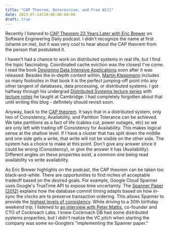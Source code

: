 ```yaml
---
title: "CAP Theorem, Determinism, and Free Will"
date: 2023-07-24T20:00:00-04:00
draft: true
---
```


Recently I listened to [CAP Theorem 23 Years Later with Eric Brewer](https://softwareengineeringdaily.com/2023/05/12/cap-theorem-23-years-later/) on Software Engineering Daily podcast. I didn't recognize the name at first (shame on me), but it was very cool to hear about the CAP theorem from the person that postulated it.

I haven't had a chance to work on distributed systems in real life, but I find the topic fascinating. Coordinated cache eviction was the closest I've come. I read the book [Designing Data Intensive Applications](https://dataintensive.net/) soon after it was released. Besides the in-depth content within, [Martin Kleppmann](https://martin.kleppmann.com/) includes so many footnotes in that book it is the perfect jumping-off point into any other tangent of databases, data processing, or distributed systems. I got halfway through his undergrad [Distributed Systems lecture series](https://www.youtube.com/playlist?list=PLeKd45zvjcDFUEv_ohr_HdUFe97RItdiB) with [lecture notes](https://www.cl.cam.ac.uk/teaching/2122/ConcDisSys/dist-sys-notes.pdf) he taught at Cambridge. I had completely forgotten about that until writing this blog - definitely should revisit soon.

Anyway, back to the [CAP theorem](https://en.wikipedia.org/wiki/CAP_theorem). It says that in a distributed system, only two of Consistency, Availability, and Partition Tolerance can be achieved. We take partitions as a fact of life (cables cut, power outages, etc) so we are only left with trading off Consistency for Availability. This makes logical sense at the shallow level. If I have a cluster that has split down the middle and one side gets a write, that write will not be visible on the other side. The system has a choice to make at this point. Don't give any answer since it could be wrong (Consistency), or give the answer it has (Availability). Different angles on these properties exist, a common one being read availability vs write availability.

As Eric Brewer highlights on the podcast, the CAP theorem can be taken too black-and-white. There are opportunities to find niches of acceptable tradeoff based on the desired goals. For example, Google Cloud Spanner uses Google's TrueTime API to expose time uncertainty. The [Spanner Paper (2012)](https://static.googleusercontent.com/media/research.google.com/en//archive/spanner-osdi2012.pdf) explains how the database commit timing adapts based on how in-sync the clocks are to preserve transaction ordering. This allows Spanner to provide the [highest levels of consistency](https://cloud.google.com/spanner/docs/true-time-external-consistency#what_consistency_guarantees_does_cloud_spanner_provide). While driving to a 30th birthday weekend trip, I listened to [an interview with Peter Mattis](https://www.cockroachlabs.com/big-ideas-podcast/peter-mattis-cockroach-labs/), co-founder and CTO of Cockroach Labs. I knew Cockroach DB had some distributed systems properties, but I didn't realize the VC pitch when starting the company was some ex-Googlers "implementing the Spanner paper."
